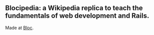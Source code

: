 ## Blocipedia: a Wikipedia replica to teach the fundamentals of web development and Rails.

Made at [Bloc](http://bloc.io).
